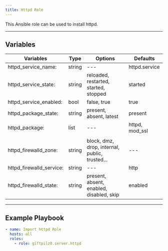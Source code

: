 ```yaml
---
title: Httpd Role
---
```


This Ansible role can be used to install httpd.

______________________________________________________________________

## Variables

| Variables                | Type   | Options                                        | Defaults       |
| ------------------------ | ------ | ---------------------------------------------- | -------------- |
| httpd_service_name:      | string | ---                                            | httpd.service  |
| httpd_service_state:     | string | reloaded, restarted, started, stopped          | started        |
| httpd_service_enabled:   | bool   | false, true                                    | true           |
| httpd_package_state:     | string | present, absent, latest                        | present        |
| httpd_package:           | list   | ---                                            | httpd, mod_ssl |
|                          |        |                                                |                |
| httpd_firewalld_zone:    | string | block, dmz, drop, internal, public, trusted... | ---            |
| httpd_firewalld_service: | string | ---                                            | http           |
| httpd_firewalld_state:   | string | present, absent, enabled, disabled, skip       | enabled        |

______________________________________________________________________

## Example Playbook

```yaml
- name: Import httpd Role
  hosts: all
  roles:
    - role: giftpilz0.server.httpd
```
